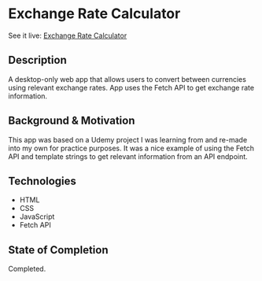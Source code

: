 # Exchange Rate Calculator

See it live: [Exchange Rate Calculator](https://amazing-figolla-2175dc.netlify.app/)

## Description
A desktop-only web app that allows users to convert between currencies using relevant exchange rates. App uses the Fetch API to get exchange rate information.

## Background & Motivation
This app was based on a Udemy project I was learning from and re-made into my own for practice purposes. It was a nice example of using the Fetch API and template strings to get relevant information from an API endpoint.

## Technologies
* HTML 
* CSS
* JavaScript
* Fetch API

## State of Completion
Completed.




